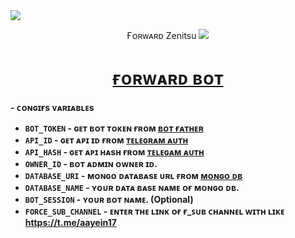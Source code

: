 <img src="https://user-images.githubusercontent.com/73097560/115834477-dbab4500-a447-11eb-908a-139a6edaec5c.gif">

<p align="center">Ғᴏʀᴡᴀʀᴅ Zenitsu

<img src="https://user-images.githubusercontent.com/73097560/115834477-dbab4500-a447-11eb-908a-139a6edaec5c.gif">

<h1 align="center">
 <b><a href="https://t.me/zeni_forwarbot" target="/blank">ғᴏʀᴡᴀʀᴅ ʙᴏᴛ</a></>
</h1>

<p align="center"></p>

<b>- ᴄᴏɴɢɪғs ᴠᴀʀɪᴀʙʟᴇs</b>

* `BOT_TOKEN` - ɢᴇᴛ ʙᴏᴛ ᴛᴏᴋᴇɴ ғʀᴏᴍ <a href="https://t.me/BotFather" target="/blank">ʙᴏᴛ ғᴀᴛʜᴇʀ</a>
* `API_ID` - ɢᴇᴛ ᴀᴘɪ ɪᴅ ғʀᴏᴍ <a href="https://my.telegram.org" target="/blank">ᴛᴇʟᴇɢʀᴀᴍ ᴀᴜᴛʜ</a>
* `API_HASH` - ɢᴇᴛ ᴀᴘɪ ʜᴀsʜ ғʀᴏᴍ <a href="https://my.telegram.org" target="/blank">ᴛᴇʟᴇɢᴀᴍ ᴀᴜᴛʜ</a>
* `OWNER_ID` - ʙᴏᴛ ᴀᴅᴍɪɴ ᴏᴡɴᴇʀ ɪᴅ.
* `DATABASE_URI` - ᴍᴏɴɢᴏ ᴅᴀᴛᴀʙᴀsᴇ ᴜʀʟ ғʀᴏᴍ <a href="https://cloud.mongodb.com" target="/blank">ᴍᴏɴɢᴏ ᴅʙ</a>
* `DATABASE_NAME` - ʏᴏᴜʀ ᴅᴀᴛᴀ ʙᴀsᴇ ɴᴀᴍᴇ ᴏғ ᴍᴏɴɢᴏ ᴅʙ.
* `BOT_SESSION` - ʏᴏᴜʀ ʙᴏᴛ ɴᴀᴍᴇ. (Optional)
* `FORCE_SUB_CHANNEL` - ᴇɴᴛᴇʀ ᴛʜᴇ ʟɪɴᴋ ᴏғ ғ_ꜱᴜʙ ᴄʜᴀɴɴᴇʟ ᴡɪᴛʜ ʟɪᴋᴇ https://t.me/aayein17 
</details>
